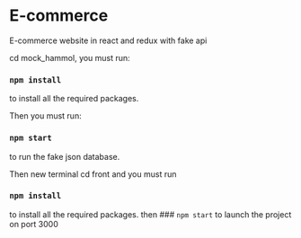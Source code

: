 # E-commerce
E-commerce website in react and redux with fake api

cd mock_hammol, you must run:
### `npm install`
to install all the required packages.

Then you must run:
### `npm start`
to run the fake json database.

Then new terminal cd front and you must run 
### `npm install`
to install all the required packages.
then ### `npm start`
to launch the project on port 3000

